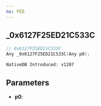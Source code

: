```yaml
---
ns: PED
---
```

## _0x6127F25ED21C533C

```c
// 0x6127F25ED21C533C
Any _0x6127F25ED21C533C(Any p0);
```

```
NativeDB Introduced: v1207
```

## Parameters
* **p0**:
